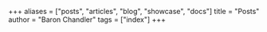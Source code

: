 +++
aliases = ["posts", "articles", "blog", "showcase", "docs"]
title = "Posts"
author = "Baron Chandler"
tags = ["index"]
+++